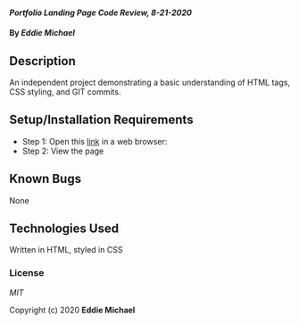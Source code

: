 #### _Portfolio Landing Page Code Review, 8-21-2020_

#### By _**Eddie Michael**_

## Description

An independent project demonstrating a basic understanding of HTML tags, CSS styling, and GIT commits. 

## Setup/Installation Requirements

* Step 1: Open this [link](https://eddiemichael1983.github.io/indy-project/) in a web browser: 
* Step 2: View the page

## Known Bugs

None

## Technologies Used

Written in HTML, styled in CSS

### License

*MIT*

Copyright (c) 2020 **Eddie Michael**
